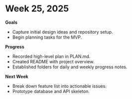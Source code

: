 # Week 25, 2025

**Goals**
- Capture initial design ideas and repository setup.
- Begin planning tasks for the MVP.

**Progress**
- Recorded high-level plan in PLAN.md.
- Created README with project overview.
- Established folders for daily and weekly progress notes.

**Next Week**
- Break down feature list into actionable issues.
- Prototype database and API skeleton.
